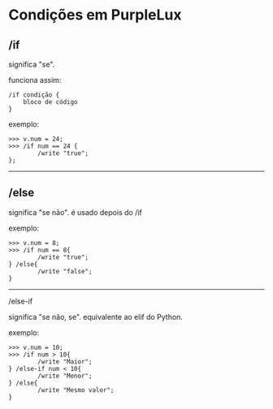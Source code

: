 # Condições em PurpleLux

## /if

significa "se".

funciona assim:

```
/if condição {
    bloco de código
}
```

exemplo:

```
>>> v.num = 24;
>>> /if num == 24 {
        /write "true";
};
```

___

## /else

significa "se não". é usado depois do /if

exemplo:

```
>>> v.num = 8;
>>> /if num == 8{
        /write "true";
} /else{
        /write "false";
}
```

___

/else-if

significa "se não, se". equivalente ao elif do Python.

exemplo:

```
>>> v.num = 10;
>>> /if num > 10{
        /write "Maior";
} /else-if num < 10{
        /write "Menor";
} /else{
        /write "Mesmo valor";
}
```